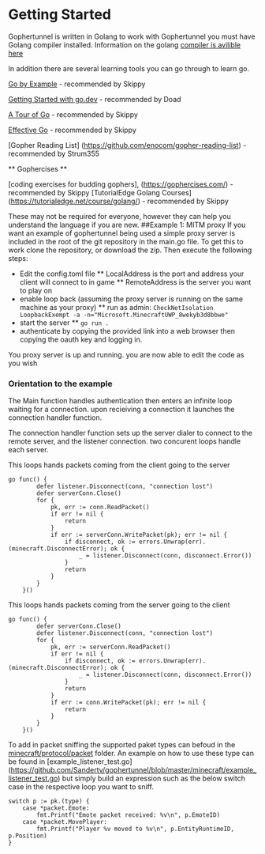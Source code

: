 # Getting Started
Gophertunnel is written in Golang to work with Gophertunnel you must have Golang compiler installed. Information on the golang [compiler is avilible here](https://golang.org/)

In addition there are several learning tools you can go through to learn go. 

[Go by Example]( https://gobyexample.com/) - recommended by Skippy

[Getting Started with go.dev]( https://learn.go.dev/) - recommended by Doad

[A Tour of Go](https://tour.golang.org/welcome/1) - recommended by Skippy

[Effective Go]( https://golang.org/doc/effective_go.html) - recommended by Skippy

[Gopher Reading List] (https://github.com/enocom/gopher-reading-list) - recommended by Strum355

** Gophercises ** 

[coding exercises for budding gophers], (https://gophercises.com/) - recommended by Skippy
[TutorialEdge Golang Courses] (https://tutorialedge.net/course/golang/) - recommended by Skippy

These may not be required for everyone, however they can help you understand the language if you are new.
##Example 1: MITM proxy
If you want an example of gophertunnel being used a simple proxy server is included in the root of the git repository in the main.go file. To get this to work clone the repository, or download the zip. Then execute the following steps:
* Edit the config.toml file
** LocalAddress is the port and address your client will connect to in game
** RemoteAddress is the server you want to play on
* enable loop back (assuming the proxy server is running on the same machine as your proxy)
** run as admin: `CheckNetIsolation LoopbackExempt -a -n="Microsoft.MinecraftUWP_8wekyb3d8bbwe"`
* start the server
** `go run .`
* authenticate by copying the provided link into a web browser then copying the oauth key and logging in.

You proxy server is up and running. you are now able to edit the code as you wish

### Orientation to the example
The Main function handles authentication then enters an infinite loop waiting for a connection. upon recieiving a connection it launches the connection handler function.

The connection handler function sets up the server dialer to connect to the remote server, and the listener connection. two concurent loops handle each server.

This loops hands packets coming from the client going to the server
```golang
go func() {
		defer listener.Disconnect(conn, "connection lost")
		defer serverConn.Close()
		for {
			pk, err := conn.ReadPacket()
			if err != nil {
				return
			}
			if err := serverConn.WritePacket(pk); err != nil {
				if disconnect, ok := errors.Unwrap(err).(minecraft.DisconnectError); ok {
					_ = listener.Disconnect(conn, disconnect.Error())
				}
				return
			}
		}
	}()
```
This loops hands packets coming from the server going to the client
```golang
go func() {
		defer serverConn.Close()
		defer listener.Disconnect(conn, "connection lost")
		for {
			pk, err := serverConn.ReadPacket()
			if err != nil {
				if disconnect, ok := errors.Unwrap(err).(minecraft.DisconnectError); ok {
					_ = listener.Disconnect(conn, disconnect.Error())
				}
				return
			}
			if err := conn.WritePacket(pk); err != nil {
				return
			}
		}
	}()
```
To add in packet sniffing the supported paket types can befoud in the [minecraft/protocol/packet](https://github.com/Sandertv/gophertunnel/tree/master/minecraft/protocol/packet) folder. An example on how to use these type can be found in [example_listener_test.go] (https://github.com/Sandertv/gophertunnel/blob/master/minecraft/example_listener_test.go) but simply build an expression such as the below switch case in the respective loop you want to sniff.
```golang
switch p := pk.(type) {
	case *packet.Emote:
		fmt.Printf("Emote packet received: %v\n", p.EmoteID)
	case *packet.MovePlayer:
		fmt.Printf("Player %v moved to %v\n", p.EntityRuntimeID, p.Position)
}
```
